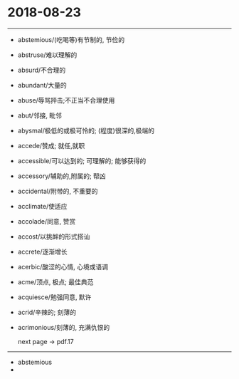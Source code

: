 # 2018-08-23

---

- abstemious/(吃喝等)有节制的, 节俭的
- abstruse/难以理解的
- absurd/不合理的
- abundant/大量的
- abuse/辱骂抨击;不正当不合理使用
- abut/邻接, 毗邻
- abysmal/极低的或极可怜的; (程度)很深的,极端的
- accede/赞成; 就任,就职
- accessible/可以达到的; 可理解的; 能够获得的
- accessory/辅助的,附属的; 帮凶
- accidental/附带的, 不重要的
- acclimate/使适应
- accolade/同意, 赞赏
- accost/以挑衅的形式搭讪
- accrete/逐渐增长
- acerbic/酸涩的心情, 心境或语调
- acme/顶点, 极点; 最佳典范
- acquiesce/勉强同意, 默许
- acrid/辛辣的; 刻薄的
- acrimonious/刻薄的, 充满仇恨的

    next page -> pdf.17

---

- abstemious
-
